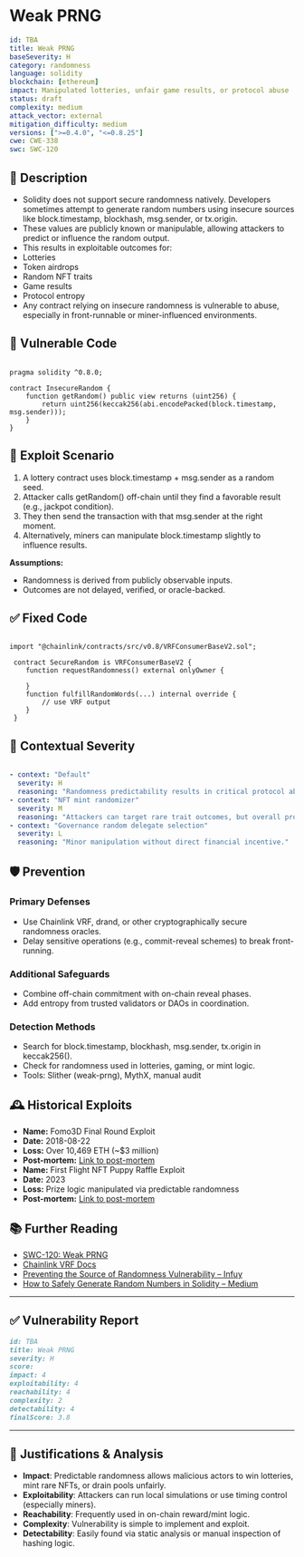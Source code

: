 # Weak PRNG 

```YAML
id: TBA
title: Weak PRNG  
baseSeverity: H
category: randomness
language: solidity
blockchain: [ethereum]
impact: Manipulated lotteries, unfair game results, or protocol abuse
status: draft
complexity: medium
attack_vector: external
mitigation_difficulty: medium
versions: [">=0.4.0", "<=0.8.25"]
cwe: CWE-338
swc: SWC-120
```

## 📝 Description

- Solidity does not support secure randomness natively. Developers sometimes attempt to generate random numbers using insecure sources like block.timestamp, blockhash, msg.sender, or tx.origin. 
- These values are publicly known or manipulable, allowing attackers to predict or influence the random output.
- This results in exploitable outcomes for:
- Lotteries
- Token airdrops
- Random NFT traits
- Game results
- Protocol entropy
- Any contract relying on insecure randomness is vulnerable to abuse, especially in front-runnable or miner-influenced environments.

## 🚨 Vulnerable Code

```solidity

pragma solidity ^0.8.0;

contract InsecureRandom {
    function getRandom() public view returns (uint256) {
        return uint256(keccak256(abi.encodePacked(block.timestamp, msg.sender)));
    }
}
```

## 🧪 Exploit Scenario

1. A lottery contract uses block.timestamp + msg.sender as a random seed.
2. Attacker calls getRandom() off-chain until they find a favorable result (e.g., jackpot condition).
3. They then send the transaction with that msg.sender at the right moment.
4. Alternatively, miners can manipulate block.timestamp slightly to influence results.

**Assumptions:**

- Randomness is derived from publicly observable inputs.
- Outcomes are not delayed, verified, or oracle-backed.

## ✅ Fixed Code

```solidity

import "@chainlink/contracts/src/v0.8/VRFConsumerBaseV2.sol";

 contract SecureRandom is VRFConsumerBaseV2 {
    function requestRandomness() external onlyOwner {

    }
    function fulfillRandomWords(...) internal override {
        // use VRF output
    }
 }
```

## 🧭 Contextual Severity

```yaml

- context: "Default"
  severity: H
  reasoning: "Randomness predictability results in critical protocol abuse like lottery or gaming manipulation."
- context: "NFT mint randomizer"
  severity: M
  reasoning: "Attackers can target rare trait outcomes, but overall protocol may survive."
- context: "Governance random delegate selection"
  severity: L
  reasoning: "Minor manipulation without direct financial incentive."
```

## 🛡️ Prevention

### Primary Defenses

- Use Chainlink VRF, drand, or other cryptographically secure randomness oracles.
- Delay sensitive operations (e.g., commit-reveal schemes) to break front-running.

### Additional Safeguards

- Combine off-chain commitment with on-chain reveal phases.
- Add entropy from trusted validators or DAOs in coordination.

### Detection Methods

- Search for block.timestamp, blockhash, msg.sender, tx.origin in keccak256().
- Check for randomness used in lotteries, gaming, or mint logic.
- Tools: Slither (weak-prng), MythX, manual audit

## 🕰️ Historical Exploits

- **Name:** Fomo3D Final Round Exploit 
- **Date:** 2018-08-22 
- **Loss:** Over 10,469 ETH (~$3 million) 
- **Post-mortem:** [Link to post-mortem](https://medium.com/rektify-ai/bad-randomness-in-solidity-8b0e4a393858) 
- **Name:** First Flight NFT Puppy Raffle Exploit 
- **Date:** 2023 
- **Loss:** Prize logic manipulated via predictable randomness
- **Post-mortem:** [Link to post-mortem](https://ethereum.stackexchange.com/questions/156027/weak-rng-vulnerability-proving)

## 📚 Further Reading

- [SWC-120: Weak PRNG](https://swcregistry.io/docs/SWC-120/) 
- [Chainlink VRF Docs](https://docs.chain.link/vrf) 
- [Preventing the Source of Randomness Vulnerability – Infuy](https://www.infuy.com/blog/preventing-the-source-of-randomness-vulnerability/)
- [How to Safely Generate Random Numbers in Solidity – Medium](https://medium.com/@tiagobertolo/how-to-safely-generate-random-numbers-in-solidity-contracts-bd8bd217ff7b) 
  
--- 

## ✅ Vulnerability Report 

```markdown
id: TBA
title: Weak PRNG 
severity: H
score:
impact: 4         
exploitability: 4 
reachability: 4   
complexity: 2     
detectability: 4  
finalScore: 3.8
```

---

## 📄 Justifications & Analysis

- **Impact**: Predictable randomness allows malicious actors to win lotteries, mint rare NFTs, or drain pools unfairly.
- **Exploitability**: Attackers can run local simulations or use timing control (especially miners).
- **Reachability**: Frequently used in on-chain reward/mint logic.
- **Complexity**: Vulnerability is simple to implement and exploit.
- **Detectability**: Easily found via static analysis or manual inspection of hashing logic.
